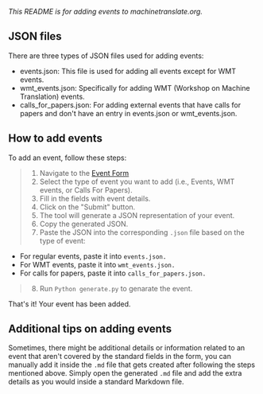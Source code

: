 *This README is for adding events to machinetranslate.org.*

## JSON files

There are three types of JSON files used for adding events:

- events.json: This file is used for adding all events except for WMT events.
- wmt_events.json: Specifically for adding WMT (Workshop on Machine Translation) events.
- calls_for_papers.json: For adding external events that have calls for papers and don't have an entry in events.json or wmt_events.json.


## How to add events

To add an event, follow these steps:

> 1. Navigate to the [Event Form](https://machinetranslate.github.io/add-data/)
> 2. Select the type of event you want to add (i.e., Events, WMT events, or Calls For Papers).
> 3. Fill in the fields with event details.
> 4. Click on the "Submit" button.
> 5. The tool will generate a JSON representation of your event.
> 6. Copy the generated JSON.
> 7. Paste the JSON into the corresponding `.json` file based on the type of event:
  - For regular events, paste it into `events.json.`
  - For WMT events, paste it into `wmt_events.json.`
  - For calls for papers, paste it into `calls_for_papers.json.`
> 8. Run ```Python generate.py``` to genarate the event. 

That's it! Your event has been added.


## Additional tips on adding events

Sometimes, there might be additional details or information related to an event that aren't covered by the standard fields in the form, you can manually add it inside the `.md` file that gets created after following the steps mentioned above. Simply open the generated `.md` file and add the extra details as you would inside a standard Markdown file.